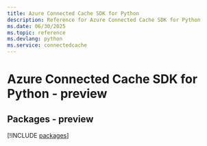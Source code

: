 ```yaml
---
title: Azure Connected Cache SDK for Python
description: Reference for Azure Connected Cache SDK for Python
ms.date: 06/30/2025
ms.topic: reference
ms.devlang: python
ms.service: connectedcache
---
```

# Azure Connected Cache SDK for Python - preview
## Packages - preview
[!INCLUDE [packages](connected-cache-index.md)]